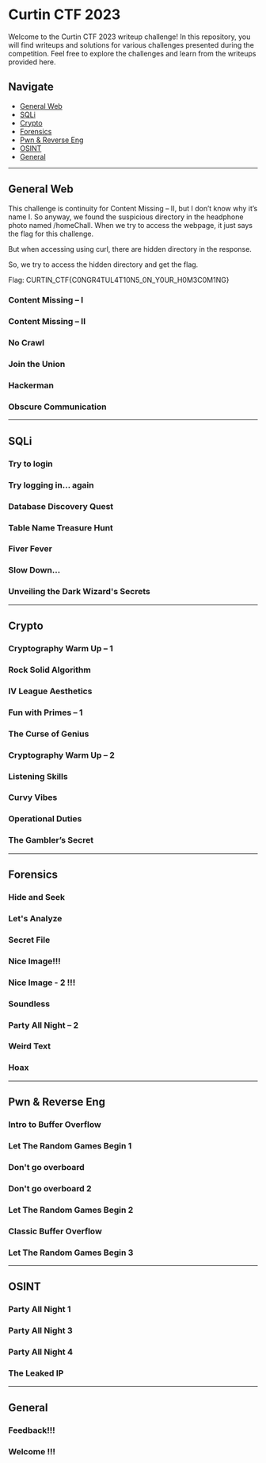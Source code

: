 # Curtin CTF 2023

Welcome to the Curtin CTF 2023 writeup challenge! In this repository, you will find writeups and solutions for various challenges presented during the competition. Feel free to explore the challenges and learn from the writeups provided here.

## Navigate

- [General Web](#general-web)
- [SQLi](#sqli)
- [Crypto](#crypto)
- [Forensics](#forensics)
- [Pwn & Reverse Eng](#pwn--reverse-eng)
- [OSINT](#osint)
- [General](#general)

---

## General Web
This challenge is continuity for Content Missing – II, but I don’t know why it’s name I. So anyway, we found the suspicious directory in the headphone photo named /homeChall. When we try to access the webpage, it just says the flag for this challenge.

But when accessing using curl, there are hidden directory in the response.

So, we try to access the hidden directory and get the flag.

Flag: CURTIN_CTF{C0NGR4TUL4T10N5_0N_Y0UR_H0M3C0M1NG}

### Content Missing – I

### Content Missing – II

### No Crawl

### Join the Union

### Hackerman

### Obscure Communication

---

## SQLi

### Try to login

### Try logging in... again

### Database Discovery Quest

### Table Name Treasure Hunt

### Fiver Fever

### Slow Down...

### Unveiling the Dark Wizard's Secrets

---

## Crypto

### Cryptography Warm Up – 1

### Rock Solid Algorithm

### IV League Aesthetics

### Fun with Primes – 1

### The Curse of Genius

### Cryptography Warm Up – 2

### Listening Skills

### Curvy Vibes

### Operational Duties

### The Gambler’s Secret

---

## Forensics

### Hide and Seek

### Let's Analyze

### Secret File

### Nice Image!!!

### Nice Image - 2 !!!

### Soundless

### Party All Night – 2

### Weird Text

### Hoax

---

## Pwn & Reverse Eng

### Intro to Buffer Overflow

### Let The Random Games Begin 1

### Don't go overboard

### Don't go overboard 2

### Let The Random Games Begin 2

### Classic Buffer Overflow

### Let The Random Games Begin 3

---

## OSINT

### Party All Night 1

### Party All Night 3

### Party All Night 4

### The Leaked IP

---

## General

### Feedback!!!

### Welcome !!!

